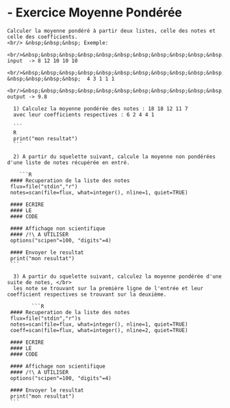   # - Exercice Moyenne Pondérée
  
    Calculer la moyenne pondéré à partir deux listes, celle des notes et celle des coefficients.
    <br/> &nbsp;&nbsp;&nbsp; Exemple:
      <br/>&nbsp;&nbsp;&nbsp;&nbsp;&nbsp;&nbsp;&nbsp;&nbsp;&nbsp;&nbsp;&nbsp;&nbsp;&nbsp; input  -> 8 12 10 10 10
      <br/>&nbsp;&nbsp;&nbsp;&nbsp;&nbsp;&nbsp;&nbsp;&nbsp;&nbsp;&nbsp;&nbsp;&nbsp;&nbsp;&nbsp;&nbsp;&nbsp;&nbsp;&nbsp;&nbsp;&nbsp;&nbsp;&nbsp; &nbsp;&nbsp;&nbsp;&nbsp;  4 3 1 1 1
      <br/>&nbsp;&nbsp;&nbsp;&nbsp;&nbsp;&nbsp;&nbsp;&nbsp;&nbsp;&nbsp;&nbsp;&nbsp;&nbsp; output -> 9.8
         
      1) Calculez la moyenne pondérée des notes : 18 18 12 11 7
      avec leur coefficients respectives : 6 2 4 4 1
      
      ```
      R
      print("mon resultat")
      ```
      
      2) A partir du squelette suivant, calcule la moyenne non pondérées d'une liste de notes récupérée en entré.
      
        ```R
     #### Recuperation de la liste des notes
     flux=file("stdin","r")
     notes=scan(file=flux, what=integer(), nline=1, quiet=TRUE)
     
     #### ECRIRE 
     #### LE 
     #### CODE
     
     #### Affichage non scientifique 
     #### /!\ A UTILISER
     options("scipen"=100, "digits"=4)
     
     #### Envoyer le resultat
     print("mon resultat")
     ```
      
      3) A partir du squelette suivant, calculez la moyenne pondérée d'une suite de notes, </br> 
      les note se trouvant sur la première ligne de l'entrée et leur coefficient respectives se trouvant sur la deuxième.
      
            ```R
     #### Recuperation de la liste des notes
     flux=file("stdin","r")s
     notes=scan(file=flux, what=integer(), nline=1, quiet=TRUE)
     coeff=scan(file=flux, what=integer(), nline=2, quiet=TRUE)
     
     #### ECRIRE 
     #### LE 
     #### CODE
     
     #### Affichage non scientifique 
     #### /!\ A UTILISER
     options("scipen"=100, "digits"=4)
     
     #### Envoyer le resultat
     print("mon resultat")
     ```
